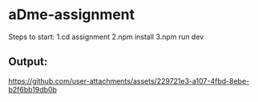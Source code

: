 # aDme-assignment

Steps to start:
1.cd assignment
2.npm install
3.npm run dev

Output: 
-------------------------------------------------------------------------------
https://github.com/user-attachments/assets/229721e3-a107-4fbd-8ebe-b2f6bb19db0b

